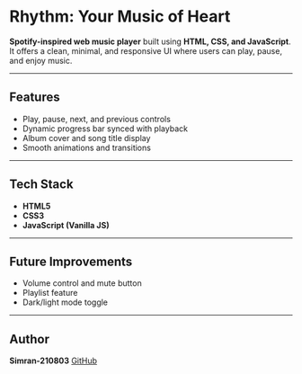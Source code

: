# Rhythm: Your Music of Heart

**Spotify-inspired web music player** built using **HTML, CSS, and JavaScript**.  
It offers a clean, minimal, and responsive UI where users can play, pause, and enjoy music.

---

##  Features
-  Play, pause, next, and previous controls
-  Dynamic progress bar synced with playback
-  Album cover and song title display
-  Smooth animations and transitions

---

##  Tech Stack
- **HTML5**
- **CSS3**
- **JavaScript (Vanilla JS)**

---

## Future Improvements
- Volume control and mute button
- Playlist feature
- Dark/light mode toggle

---

## Author
**Simran-210803**
[GitHub](https://github.com/Simran-210803)
